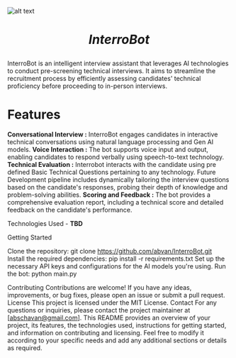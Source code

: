 ![alt text](https://www.hult.edu/blog/media/uploads/2017/10/artificial-intelligence-recruitment.jpg)

# ***<p style="text-align: center;">InterroBot</p>***

InterroBot is an intelligent interview assistant that leverages AI technologies to conduct pre-screening technical interviews. It aims to streamline the recruitment process by efficiently assessing candidates' technical proficiency before proceeding to in-person interviews.

# Features

**Conversational Interview :** InterroBot engages candidates in interactive technical conversations using natural language processing and Gen AI models.
**Voice Interaction :** The bot supports voice input and output, enabling candidates to respond verbally using speech-to-text technology.
**Technical Evaluation :** Interrobot interacts with the candidate using pre defined Basic Technical Questions pertaining to any technology. Future Development pipeline includes dynamically tailoring the interview questions based on the candidate's responses, probing their depth of knowledge and problem-solving abilities.
**Scoring and Feedback :** The bot provides a comprehensive evaluation report, including a technical score and detailed feedback on the candidate's performance.

Technologies Used - **TBD**

Getting Started

Clone the repository: git clone https://github.com/abvan/InterroBot.git
Install the required dependencies: pip install -r requirements.txt
Set up the necessary API keys and configurations for the AI models you're using.
Run the bot: python main.py

Contributing
Contributions are welcome! If you have any ideas, improvements, or bug fixes, please open an issue or submit a pull request.
License
This project is licensed under the MIT License.
Contact
For any questions or inquiries, please contact the project maintainer at [abschavan@gmail.com].
This README provides an overview of your project, its features, the technologies used, instructions for getting started, and information on contributing and licensing. Feel free to modify it according to your specific needs and add any additional sections or details as required.
